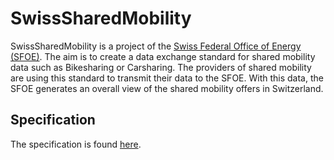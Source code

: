 # SwissSharedMobility

SwissSharedMobility is a project of the [Swiss Federal Office of Energy (SFOE)](https://www.bfe.admin.ch/bfe/en/home.html). The aim is to create a data exchange standard for shared mobility data such as Bikesharing or Carsharing. The providers of shared mobility are using this standard to transmit their data to the SFOE. With this data, the SFOE generates an overall view of the shared mobility offers in Switzerland.

## Specification
The specification is found [here](https://github.com/SFOE/SwissSharedMobility/blob/master/Specification.md).
